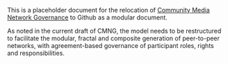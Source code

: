 This is a placeholder document for the relocation of [Community Media Network Governance](https://docs.google.com/document/d/1cU0557pbNOAI2eco2Ura3HXdxC2v-SJBWMHYaGMHMtA/edit?usp=sharing) to Github as a modular document.  

As noted in the current draft of CMNG, the model needs to be restructured to facilitate the modular, fractal and composite generation of peer-to-peer networks, with agreement-based governance of participant roles, rights and responsibilities.

